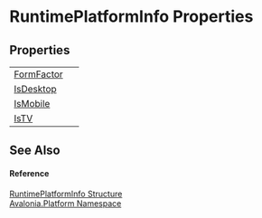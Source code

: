 # RuntimePlatformInfo Properties




## Properties
<table>
<tr>
<td><a href="P_Avalonia_Platform_RuntimePlatformInfo_FormFactor">FormFactor</a></td>
<td> </td>
</tr>
<tr>
<td><a href="P_Avalonia_Platform_RuntimePlatformInfo_IsDesktop">IsDesktop</a></td>
<td> </td>
</tr>
<tr>
<td><a href="P_Avalonia_Platform_RuntimePlatformInfo_IsMobile">IsMobile</a></td>
<td> </td>
</tr>
<tr>
<td><a href="P_Avalonia_Platform_RuntimePlatformInfo_IsTV">IsTV</a></td>
<td> </td>
</tr>
</table>

## See Also


#### Reference
<a href="T_Avalonia_Platform_RuntimePlatformInfo">RuntimePlatformInfo Structure</a>  
<a href="N_Avalonia_Platform">Avalonia.Platform Namespace</a>  
